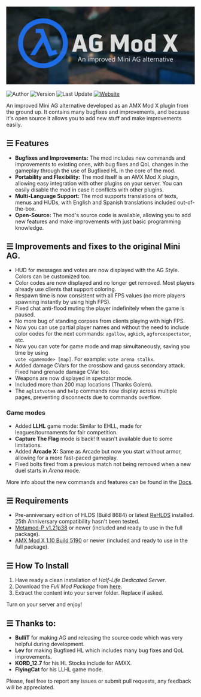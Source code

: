 ![Logo](agmodx-logo.png)

![Author](https://img.shields.io/badge/Author-rtxa-9cf "Author") ![Version](https://img.shields.io/badge/Version-2.6.1-blue "Version") ![Last Update](https://img.shields.io/badge/Last%20Update-24/09/2024-blue "Last Update") [![Website](https://img.shields.io/badge/Go%20to%20the%20website-orange)](https://rtxa.github.io/agmodx/)

An improved Mini AG alternative developed as an AMX Mod X plugin from the ground up. It contains many bugfixes and improvements, and because it's open source it allows you to add new stuff and make improvements easily.

## ☰ Features

- **Bugfixes and Improvements:** The mod includes new commands and improvements to existing ones, with bug fixes and QoL changes in the gameplay through the use of Bugfixed HL in the core of the mod.
- **Portability and Flexibility:** The mod itself is an AMX Mod X plugin, allowing easy integration with other plugins on your server. You can easily disable the mod in case it conflicts with other plugins.
- **Multi-Language Support:** The mod supports translations of texts, menus and HUDs, with English and Spanish translations included out-of-the-box.
- **Open-Source:** The mod's source code is available, allowing you to add new features and make improvements with just basic programming knowledge.


## ☰ Improvements and fixes to the original Mini AG.

- HUD for messages and votes are now displayed with the AG Style. Colors can be customized too.
- Color codes are now displayed and no longer get removed. Most players already use clients that support coloring.
- Respawn time is now consistent with all FPS values (no more players spawning instantly by using high FPS).
- Fixed chat anti-flood muting the player indefinitely when the game is paused.
- No more bug of standing corpses from clients playing with high FPS. 
- Now you can use partial player names and without the need to include color codes for the next commands: `agallow`, `agkick`, `agforcespectator`, etc.
- Now you can vote for game mode and map simultaneously, saving you time by using  
  `vote <gamemode> [map]`. For example: `vote arena stalkx`.
- Added damage CVars for the crossbow and gauss secondary attack. Fixed hand grenade damage CVar too.
- Weapons are now displayed in spectator mode.
- Included more than 200 map locations (Thanks Golem).
- The `aglistvotes` and `help` commands now display across multiple pages, preventing disconnects due to commands overflow.

### Game modes

- Added **LLHL** game mode: Similar to EHLL, made for leagues/tournaments for fair competition.
- **Capture The Flag** mode is back! It wasn't available due to some limitations.
- Added **Arcade X:** Same as Arcade but now you start without armor, allowing for a more fast-paced gameplay.
- Fixed bolts fired from a previous match not being removed when a new duel starts in *Arena* mode.

More info about the new commands and features can be found in the [Docs](https://rtxa.github.io/agmodx/docs/getting-started/features).

## ☰ Requirements

- Pre-anniversary edition of HLDS (Build 8684) or latest [ReHLDS](https://github.com/dreamstalker/rehlds/releases) installed. 25th Anniversary compatibility hasn't been tested.
- [Metamod-P v1.21p38](https://github.com/jkivilin/metamod-p/releases) or newer (included and ready to use in the full package).
- [AMX Mod X 1.10 Build 5190](https://www.amxmodx.org/downloads-new.php) or newer (included and ready to use in the full package).

## ☰ How To Install

1. Have ready a clean installation of *Half-Life Dedicated Server*.
2. Download the *Full Mod Package* from [here](https://github.com/rtxa/agmodx/releases).
3. Extract the content into your server folder. Replace if asked.

Turn on your server and enjoy!

## ☰ Thanks to:

* **BulliT** for making AG and releasing the source code which was very helpful during development.
* **Lev** for making Bugfixed HL which includes many bug fixes and QoL improvements.
* **KORD_12.7** for his HL Stocks include for AMXX.
* **FlyingCat** for his LLHL game mode.

Please, feel free to report any issues or submit pull requests, any feedback will be appreciated.
